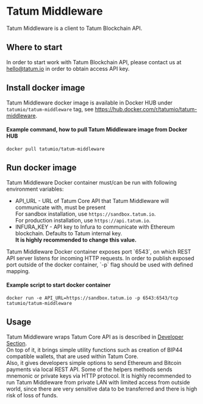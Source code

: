 # Tatum Middleware 
Tatum Middleware is a client to Tatum Blockchain API.

## Where to start
In order to start work with Tatum Blockchain API, please contact us at <a target="_blank" href="mailto:hello@tatum.io">hello@tatum.io</a> in order to obtain access API key.

## Install docker image
Tatum Middleware docker image is available in Docker HUB under `tatumio/tatum-middleware` tag, see <a href="https://hub.docker.com/r/tatumio/tatum-middleware">https://hub.docker.com/r/tatumio/tatum-middleware</a>.

#### Example command, how to pull Tatum Middleware image from Docker HUB
```docker pull tatumio/tatum-middleware```

## Run docker image
Tatum Middleware Docker container must/can be run with following environment variables:
  * API_URL - URL of Tatum Core API that Tatum Middleware will communicate with, must be present<br/>
  For sandbox installation, use `https://sandbox.tatum.io`.<br/>
  For production installation, use `https://api.tatum.io`.<br/>
  * INFURA_KEY - API key to Infura to communicate with Ethereum blockchain. Defaults to Tatum internal key.<br/>
  <b>It is highly recommended to change this value.</b>
<p>
Tatum Middleware Docker container exposes port `6543`, on which REST API server listens for incoming HTTP requests.
In order to publish exposed port outside of the docker container, `-p` flag should be used with defined mapping.
</p>

#### Example script to start docker container<br/>
```docker run -e API_URL=https://sandbox.tatum.io -p 6543:6543/tcp tatumio/tatum-middleware```

## Usage
Tatum Middleware wraps Tatum Core API as is described in <a target="_blank" href="https://tatum.io/introduction.html">Developer Section</a>.<br/>
On top of it, it brings simple utility functions such as creation of BIP44 compatible wallets, that are used within Tatum Core.<br/>
Also, it gives developers simple options to send Ethereum and Bitcoin payments via local REST API.
Some of the helpers methods sends mnemonic or private keys via HTTP protocol. It is highly recommended to
run Tatum Middleware from private LAN with limited access from outside world, since there are very sensitive
data to be transferred and there is high risk of loss of funds.
